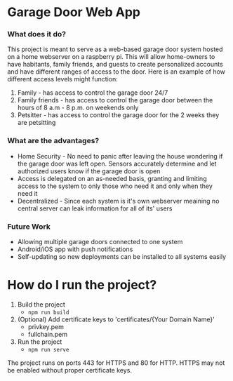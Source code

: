 # Garage Door Web App

### What does it do?

This project is meant to serve as a web-based garage door system hosted on a home webserver on a raspberry pi.
This will allow home-owners to have habitants, family friends, and guests to create personalized accounts and have different ranges of access to the door.
Here is an example of how different access levels might function:

1. Family - has access to control the garage door 24/7
2. Family friends - has access to control the garage door between the hours of 8 a.m - 8 p.m. on weekends only
3. Petsitter - has access to control the garage door for the 2 weeks they are petsitting

### What are the advantages?

- Home Security - No need to panic after leaving the house wondering if the garage door was left open. Sensors accurately determine and let authorized users know if the garage door is open
- Access is delegated on an as-needed basis, granting and limiting access to the system to only those who need it and only when they need it
- Decentralized - Since each system is it's own webserver meaining no central server can leak information for all of its' users

### Future Work

- Allowing multiple garage doors connected to one system
- Android/iOS app with push notifications
- Self-updating so new deployments can be installed to all systems easily

# How do I run the project?

1. Build the project
   - `npm run build`
2. (Optional) Add certificate keys to 'certificates/{Your Domain Name}'
   - privkey.pem
   - fullchain.pem
3. Run the project
   - `npm run serve`

The project runs on ports 443 for HTTPS and 80 for HTTP. HTTPS may not be enabled without proper certificate keys.

